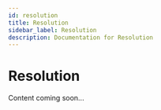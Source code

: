 ```yaml
---
id: resolution
title: Resolution
sidebar_label: Resolution
description: Documentation for Resolution
---
```


# Resolution

Content coming soon...
